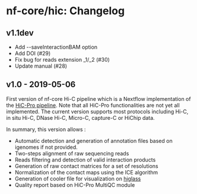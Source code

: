 # nf-core/hic: Changelog

## v1.1dev

* Add --saveInteractionBAM option
* Add DOI (#29)
* Fix bug for reads extension _1/_2 (#30)
* Update manual (#28)

## v1.0 - 2019-05-06

First version of nf-core Hi-C pipeline which is a Nextflow implementation of the [HiC-Pro pipeline](https://github.com/nservant/HiC-Pro/).
Note that all HiC-Pro functionalities are not yet all implemented.
The current version supports most protocols including Hi-C, in situ Hi-C, DNase Hi-C, Micro-C, capture-C or HiChip data.

In summary, this version allows :

* Automatic detection and generation of annotation files based on igenomes if not provided.
* Two-steps alignment of raw sequencing reads
* Reads filtering and detection of valid interaction products
* Generation of raw contact matrices for a set of resolutions
* Normalization of the contact maps using the ICE algorithm
* Generation of cooler file for visualization on [higlass](https://higlass.io/)
* Quality report based on HiC-Pro MultiQC module
